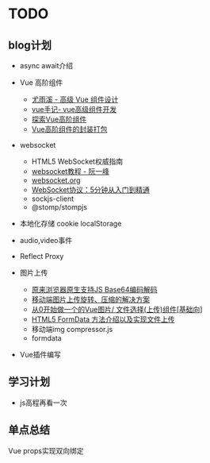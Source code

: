 # TODO

## blog计划

* async await介绍

* Vue 高阶组件
  * [尤雨溪 - 高级 Vue 组件设计](https://www.ximalaya.com/keji/18063052/119592916)  
  * [vue手记- vue高级组件开发](https://www.jianshu.com/p/5b560b4bccb6)  
  * [探索Vue高阶组件](http://hcysun.me/2018/01/05/%E6%8E%A2%E7%B4%A2Vue%E9%AB%98%E9%98%B6%E7%BB%84%E4%BB%B6/)
  * [Vue高阶组件的封装打包](https://xiedaimala.com/tasks/e97c13e0-4150-4503-a2a1-c10b47bd5cb7/video_tutorials/70832d8f-ae31-4bcb-9034-e42d51ab7fa6)
  
* websocket  
  * HTML5 WebSocket权威指南  
  * [websocket教程 - 阮一峰](http://www.ruanyifeng.com/blog/2017/05/websocket.html)  
  * [websocket.org](http://websocket.org/)  
  * [WebSocket协议：5分钟从入门到精通](https://www.cnblogs.com/chyingp/p/websocket-deep-in.html)  
  * sockjs-client  
  * @stomp/stompjs  

* 本地化存储 cookie localStorage
* audio,video事件
* Reflect Proxy
* 图片上传
  * [原来浏览器原生支持JS Base64编码解码](https://www.zhangxinxu.com/wordpress/2018/08/js-base64-atob-btoa-encode-decode/)
  * [移动端图片上传旋转、压缩的解决方案](https://zhuanlan.zhihu.com/p/27627436)
  * [从0开始做一个的Vue图片/ 文件选择(上传)组件[基础向]](https://segmentfault.com/a/1190000008503338)
  * [HTML5 FormData 方法介绍以及实现文件上传](https://blog.csdn.net/u014607184/article/details/52372551)
  * 移动端img compressor.js
  * formdata

* Vue插件编写


## 学习计划

* js高程再看一次

## 单点总结
Vue props实现双向绑定
